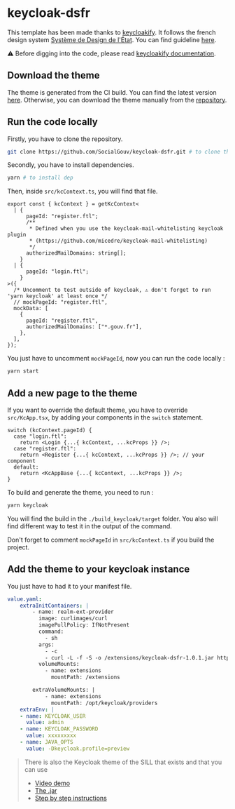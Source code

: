 # keycloak-dsfr

This template has been made thanks to [keycloakify](https://github.com/InseeFrLab/keycloakify). It follows the french design system [Système de Design de l'État](https://www.systeme-de-design.gouv.fr/). You can find guideline [here](https://gouvfr.atlassian.net/wiki/spaces/DB/overview?homepageId=145359476).

:warning: Before digging into the code, please read [keycloakify documentation](https://www.keycloakify.dev/).

## Download the theme

The theme is generated from the CI build. You can find the latest version [here](https://github.com/SocialGouv/keycloak-dsfr/releases/latest/download/keycloak-theme.jar). Otherwise, you can download the theme manually from the [repository](https://github.com/SocialGouv/keycloak-dsfr/releases).

## Run the code locally

Firstly, you have to clone the repository.

```sh
git clone https://github.com/SocialGouv/keycloak-dsfr.git # to clone the reposiroy
```

Secondly, you have to install dependencies.

```sh
yarn # to install dep
```

Then, inside `src/kcContext.ts`, you will find that file.

```tsx
export const { kcContext } = getKcContext<
  | {
      pageId: "register.ftl";
      /**
       * Defined when you use the keycloak-mail-whitelisting keycloak plugin
       * (https://github.com/micedre/keycloak-mail-whitelisting)
       */
      authorizedMailDomains: string[];
    }
  | {
      pageId: "login.ftl";
    }
>({
  /* Uncomment to test outside of keycloak, ⚠️ don't forget to run 'yarn keycloak' at least once */
  // mockPageId: "register.ftl",
  mockData: [
    {
      pageId: "register.ftl",
      authorizedMailDomains: ["*.gouv.fr"],
    },
  ],
});
```

You just have to uncomment `mockPageId`, now you can run the code locally :

```sh
yarn start
```

## Add a new page to the theme

If you want to override the default theme, you have to override `src/KcApp.tsx`, by adding your components in the `switch` statement.

```tsx
switch (kcContext.pageId) {
  case "login.ftl":
    return <Login {...{ kcContext, ...kcProps }} />;
  case "register.ftl":
    return <Register {...{ kcContext, ...kcProps }} />; // your component
  default:
    return <KcAppBase {...{ kcContext, ...kcProps }} />;
}
```

To build and generate the theme, you need to run :

```sh
yarn keycloak
```

You will find the build in the `./build_keycloak/target` folder. You also will find different way to test it in the output of the command.

Don't forget to comment `mockPageId` in `src/kcContext.ts` if you build the project.

## Add the theme to your keycloak instance

You just have to had it to your manifest file.

```yaml
value.yaml:
    extraInitContainers: |
        - name: realm-ext-provider
          image: curlimages/curl
          imagePullPolicy: IfNotPresent
          command:
            - sh
          args:
            - -c
            - curl -L -f -S -o /extensions/keycloak-dsfr-1.0.1.jar https://github.com/SocialGouv/keycloak-dsfr/releases/latest/download/keycloak-theme.jar
          volumeMounts:
            - name: extensions
              mountPath: /extensions

        extraVolumeMounts: |
            - name: extensions
              mountPath: /opt/keycloak/providers
    extraEnv: |
    - name: KEYCLOAK_USER
      value: admin
    - name: KEYCLOAK_PASSWORD
      value: xxxxxxxxx
    - name: JAVA_OPTS
      value: -Dkeycloak.profile=preview
```
> There is also the Keycloak theme of the SILL that exists and that you can use
> - [Video demo](https://youtu.be/PmxyMvheOnc)
> - [The .jar](https://github.com/codegouvfr/sill-web/releases/latest/download/keycloak-theme.jar)
> - [Step by step instructions](https://etalab-2.gitbook.io/sill/deploying#installing-keycloak)
